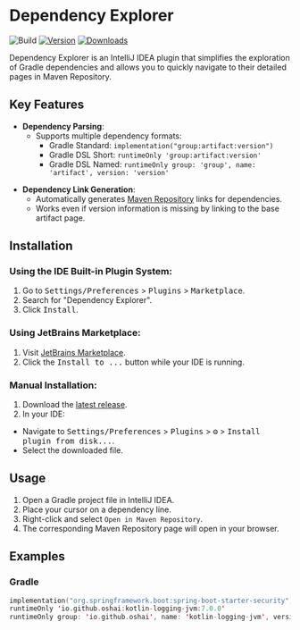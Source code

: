 # Dependency Explorer

![Build](https://github.com/Gyeom/dependency-explorer/workflows/Build/badge.svg)
[![Version](https://img.shields.io/jetbrains/plugin/v/MARKETPLACE_ID.svg)](https://plugins.jetbrains.com/plugin/MARKETPLACE_ID)
[![Downloads](https://img.shields.io/jetbrains/plugin/d/MARKETPLACE_ID.svg)](https://plugins.jetbrains.com/plugin/MARKETPLACE_ID)

Dependency Explorer is an IntelliJ IDEA plugin that simplifies the exploration of Gradle dependencies and allows you to quickly navigate to their detailed pages in Maven Repository.

## Key Features

- **Dependency Parsing**:
  - Supports multiple dependency formats:
    - Gradle Standard: `implementation("group:artifact:version")`
    - Gradle DSL Short: `runtimeOnly 'group:artifact:version'`
    - Gradle DSL Named: `runtimeOnly group: 'group', name: 'artifact', version: 'version'`

[//]: # (    - Maven POM: `<dependency>` tags )
- **Dependency Link Generation**:
  - Automatically generates [Maven Repository](https://mvnrepository.com/) links for dependencies.
  - Works even if version information is missing by linking to the base artifact page.

## Installation

### Using the IDE Built-in Plugin System:
1. Go to <kbd>Settings/Preferences</kbd> > <kbd>Plugins</kbd> > <kbd>Marketplace</kbd>.
2. Search for "Dependency Explorer".
3. Click <kbd>Install</kbd>.

### Using JetBrains Marketplace:
1. Visit [JetBrains Marketplace](https://plugins.jetbrains.com/plugin/MARKETPLACE_ID).
2. Click the <kbd>Install to ...</kbd> button while your IDE is running.

### Manual Installation:
1. Download the [latest release](https://github.com/Gyeom/dependency-explorer/releases/latest).
2. In your IDE:
  - Navigate to <kbd>Settings/Preferences</kbd> > <kbd>Plugins</kbd> > <kbd>⚙️</kbd> > <kbd>Install plugin from disk...</kbd>.
  - Select the downloaded file.

## Usage

1. Open a Gradle project file in IntelliJ IDEA.
2. Place your cursor on a dependency line.
3. Right-click and select `Open in Maven Repository`.
4. The corresponding Maven Repository page will open in your browser.

## Examples

### Gradle
```kotlin
implementation("org.springframework.boot:spring-boot-starter-security")
runtimeOnly 'io.github.oshai:kotlin-logging-jvm:7.0.0'
runtimeOnly group: 'io.github.oshai', name: 'kotlin-logging-jvm', version: '7.0.0'